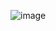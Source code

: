 ![image](https://github.com/AIMWLI/torch-transformers-convert-onnx/assets/31265254/3e675441-258a-45e0-b067-31141d2f5a94)
